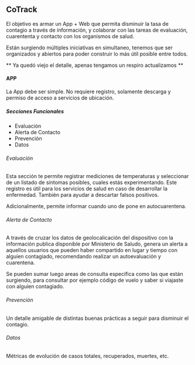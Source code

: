 ## CoTrack

El objetivo es armar un App + Web que permita disminuir la tasa de contagio a través de información, y colaborar con las tareas de evaluación, cuarententa y contacto con los organismos de salud.

Están surgiendo múltiples iniciativas en simultaneo, tenemos que ser organizados y abiertos para poder construir lo más útil posible entre todos.

** Ya quedó viejo el detalle, apenas tengamos un respiro actualizamos **

#### APP

La App debe ser simple. No requiere registro, solamente descarga y permiso de acceso a servicios de ubicación.

##### Secciones Funcionales

- Evaluación
- Alerta de Contacto
- Prevención
- Datos

###### Evaluación

Esta sección te permite registrar mediciones de temperaturas y seleccionar de un lístado de síntomas posibles, cuales estás experimentando. Este registro es útil para los servicios de salud en caso de desarrollar la enfermedad. También para ayudar a descartar falsos positivos.

Adicionalmente, permite informar cuando uno de pone en autocuarentena.

###### Alerta de Contacto

A través de cruzar los datos de geolocalicación del dispositivo con la información publica disponible por Ministerio de Saludo, genera un alerta a aquellos usuarios que pueden haber compartido en lugar y tiempo con alguien contagiado, recomendando realizar un autoevaluación y cuarentena.

Se pueden sumar luego areas de consulta específica como las que están surgiendo, para consultar por ejemplo código de vuelo y saber si viajaste con alguien contagiado.

###### Prevención

Un detalle amigable de distintas buenas prácticas a seguir para disminuir el contagio.

###### Datos

Métricas de evolución de casos totales, recuperados, muertes, etc.
